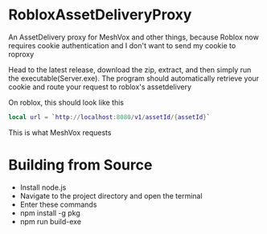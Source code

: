 # RobloxAssetDeliveryProxy
An AssetDelivery proxy for MeshVox and other things, because Roblox now requires cookie authentication and I don't want to send my cookie to roproxy

Head to the latest release, download the zip, extract, and then simply run the executable(Server.exe).
The program should automatically retrieve your cookie and route your request to roblox's assetdelivery

On roblox, this should look like this
```lua
local url = `http://localhost:8080/v1/assetId/{assetId}`
```
This is what MeshVox requests


# Building from Source

- Install node.js
- Navigate to the project directory and open the terminal
- Enter these commands
- npm install -g pkg
- npm run build-exe
